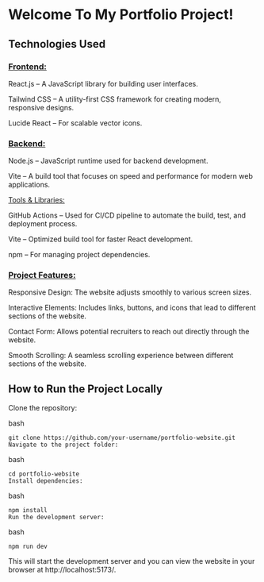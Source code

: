# Welcome To My Portfolio Project!

## Technologies Used
### <ins>Frontend:</ins>

React.js – A JavaScript library for building user interfaces.

Tailwind CSS – A utility-first CSS framework for creating modern, responsive designs.

Lucide React – For scalable vector icons.

### <ins>Backend:</ins>

Node.js – JavaScript runtime used for backend development.

Vite – A build tool that focuses on speed and performance for modern web applications.

<ins>Tools & Libraries:</ins> 

GitHub Actions – Used for CI/CD pipeline to automate the build, test, and deployment process.

Vite – Optimized build tool for faster React development.

npm – For managing project dependencies.

### <ins>Project Features:</ins> 

Responsive Design: The website adjusts smoothly to various screen sizes.

Interactive Elements: Includes links, buttons, and icons that lead to different sections of the website.

Contact Form: Allows potential recruiters to reach out directly through the website.

Smooth Scrolling: A seamless scrolling experience between different sections of the website.


## How to Run the Project Locally
Clone the repository:

bash
```
git clone https://github.com/your-username/portfolio-website.git
Navigate to the project folder:
```

bash
```
cd portfolio-website
Install dependencies:
```

bash
```
npm install
Run the development server:
```

bash
```
npm run dev
```
This will start the development server and you can view the website in your browser at http://localhost:5173/.
